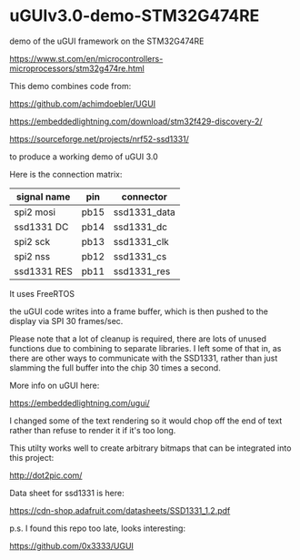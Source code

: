 # uGUIv3.0-demo-STM32G474RE
demo of the uGUI framework on the STM32G474RE

https://www.st.com/en/microcontrollers-microprocessors/stm32g474re.html

This demo combines code from:

https://github.com/achimdoebler/UGUI

https://embeddedlightning.com/download/stm32f429-discovery-2/

https://sourceforge.net/projects/nrf52-ssd1331/

to produce a working demo of uGUI 3.0

Here is the connection matrix:

| signal name	| pin	| connector |
| --- | --- | --- |
| spi2 mosi	  | pb15	  | ssd1331_data
| ssd1331 DC	| pb14	  | ssd1331_dc
| spi2 sck	  | pb13	  | ssd1331_clk
| spi2 nss	  | pb12	  | ssd1331_cs
| ssd1331 RES	| pb11	  | ssd1331_res


It uses FreeRTOS

the uGUI code writes into a frame buffer, which is then pushed to the display via SPI 30 frames/sec.

Please note that a lot of cleanup is required, there are lots of unused functions due to combining to separate libraries.  I left some of that in, as there are other ways to communicate with the SSD1331, rather than just slamming the full buffer into the chip 30 times a second.

More info on uGUI here:

https://embeddedlightning.com/ugui/

I changed some of the text rendering so it would chop off the end of text rather than refuse to render it if it's too long.

This utilty works well to create arbitrary bitmaps that can be integrated into this project:

http://dot2pic.com/

Data sheet for ssd1331 is here:

https://cdn-shop.adafruit.com/datasheets/SSD1331_1.2.pdf


p.s. I found this repo too late, looks interesting:

https://github.com/0x3333/UGUI

